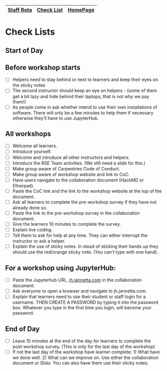 |[Staff Rota](rota.md)|[Check List](checklist.md)|[HomePage](http://carpentries.ncldata.dev)|
|-|-|-|

# Check Lists

## Start of Day
## Before workshop starts
- [ ] Helpers need to stay behind or next to learners and keep their eyes on the sticky notes
- [ ] The second instructor should keep an eye on helpers - (some of them get a bit lazy and hide behind their laptops, that is not why we pay them!)
- [ ] As people come in ask whether intend to use their own installations of software. There will only be a few minutes to help them if necessary otherwise they'll have to use JupyterHub.

## All workshops
- [ ] Welcome all learners.
- [ ] Introduce yourself.
- [ ] Welcome and introduce all other instructors and helpers.
- [ ] Introduce the RSE Team activities. (We still need a slide for this.)
- [ ] Make group aware of Carpentries Code of Conduct.
- [ ] Make group aware of workshop website and link to CoC.
- [ ] Have users navigate to the collaboration document (HackMD or Etherpad).
- [ ] Paste the CoC link and the link to the workshop website at the top of the document.
- [ ] Ask all learners to complete the pre-workshop survey if they have not already done so.
- [ ] Paste the link to the pre-workshop survey in the collaboration document.
- [ ] Give the learners 10 minutes to complete the survey.
- [ ] Explain live coding.
- [ ] Tell them to ask for help at any time. They can either interrupt the instructor or ask a helper.
- [ ] Explain the use of sticky notes. In stead of sticking their hands up they should use the red/orange sticky note. (You can't type with one hand).

## For a workshop using JupyterHub:
- [ ] Paste the Jupyterhub URL, [jh.jannetta.com](jh.jannetta.com) in the collaboration document.
- [ ] Ask everyone to open a browser and navigate to jh.jannetta.com.
- [ ] Explain that learners need to use their student or staff login for a username. THEN CREATE A PASSWORD by typing it into the password box. Whatever you type in the first time you login, will become your password.

## End of Day
- [ ] Leave 15 minutes at the end of the day for learners to complete the post-workshop survey. (This is only for the last day of the workshop)
- [ ] If not the last day of the workshop have learner complete: 1) What have we done well. 2) What can we improve on. Use either the collaboration document or Slido. You can also have them use their sticky notes.
